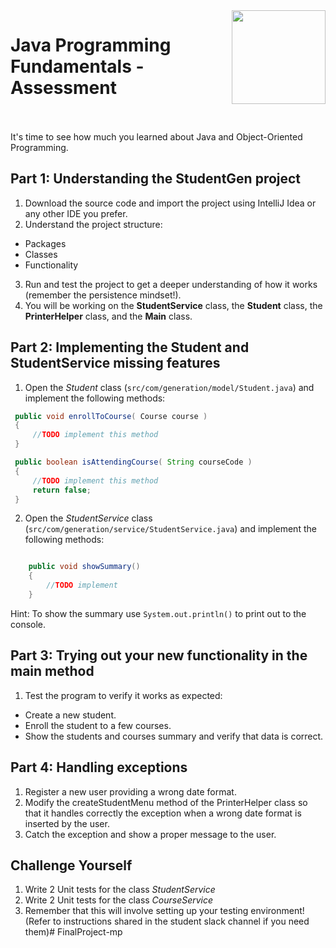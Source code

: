 
<img align="right" width="150" height="150" src="https://media-exp1.licdn.com/dms/image/C4E0BAQF7BYCCZt5epw/company-logo_200_200/0?e=2159024400&v=beta&t=qUAFP9bUgBEEXGVQYpUXW1J_OiP8e0r4rFBpqp8OrxA">

# Java Programming Fundamentals	- Assessment

 <br/>
 <br/>
 It's time to see how much you learned about Java and Object-Oriented Programming.
 
 ## Part 1: Understanding the StudentGen project
 1. Download the source code and import the project using IntelliJ Idea or any other IDE you prefer.
 2. Understand the project structure:
 * Packages
 * Classes
 * Functionality
 3. Run and test the project to get a deeper understanding of how it works (remember the persistence mindset!).
 4. You will be working on the <strong>StudentService</strong> class, the <strong>Student</strong> class, the <strong>PrinterHelper</strong> class, and the <strong>Main</strong> class.
 
  ## Part 2: Implementing the Student and StudentService missing features
  1. Open the *Student* class (`src/com/generation/model/Student.java`) and implement the following methods:
  
   ```java
    public void enrollToCourse( Course course )
    {
        //TODO implement this method
    }

    public boolean isAttendingCourse( String courseCode )
    {
        //TODO implement this method
        return false;
    }
   ```
   
   2. Open the *StudentService* class (`src/com/generation/service/StudentService.java`) and implement the following methods:
   
   ```java

       public void showSummary()
       {
           //TODO implement
       }
   ```
   
   Hint: To show the summary use `System.out.println()` to print out to the console.

  ## Part 3: Trying out your new functionality in the main method
 
 
 1. Test the program to verify it works as expected:
  * Create a new student.
  * Enroll the student to a few courses.
  * Show the students and courses summary and verify that data is correct.
  

  ## Part 4: Handling exceptions
  1. Register a new user providing a wrong date format.
  2. Modify the createStudentMenu method of the PrinterHelper class so that it handles correctly the exception when a wrong date format is inserted by the user.
  3. Catch the exception and show a proper message to the user.
  
 ## Challenge Yourself
 1. Write 2 Unit tests for the class *StudentService*
 2. Write 2 Unit tests for the class *CourseService*
 3. Remember that this will involve setting up your testing environment! (Refer to instructions shared in the student slack channel if you need them)# FinalProject-mp
